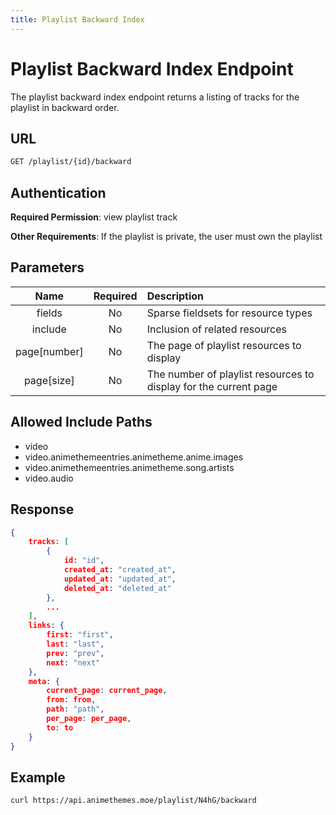 ```yaml
---
title: Playlist Backward Index
---
```


# Playlist Backward Index Endpoint

The playlist backward index endpoint returns a listing of tracks for the playlist in backward order.

## URL

```sh
GET /playlist/{id}/backward
```

## Authentication

**Required Permission**: view playlist track

**Other Requirements**: If the playlist is private, the user must own the playlist

## Parameters

| Name         | Required | Description                                                      |
| :----------: | :------: | :--------------------------------------------------------------- |
| fields       | No       | Sparse fieldsets for resource types                              |
| include      | No       | Inclusion of related resources                                   |
| page[number] | No       | The page of playlist resources to display                        |
| page[size]   | No       | The number of playlist resources to display for the current page |

## Allowed Include Paths

* video
* video.animethemeentries.animetheme.anime.images
* video.animethemeentries.animetheme.song.artists
* video.audio

## Response

```json
{
    tracks: [
        {
            id: "id",
            created_at: "created_at",
            updated_at: "updated_at",
            deleted_at: "deleted_at"
        },
        ...
    ],
    links: {
        first: "first",
        last: "last",
        prev: "prev",
        next: "next"
    },
    meta: {
        current_page: current_page,
        from: from,
        path: "path",
        per_page: per_page,
        to: to
    }
}
```

## Example

```bash
curl https://api.animethemes.moe/playlist/N4hG/backward
```